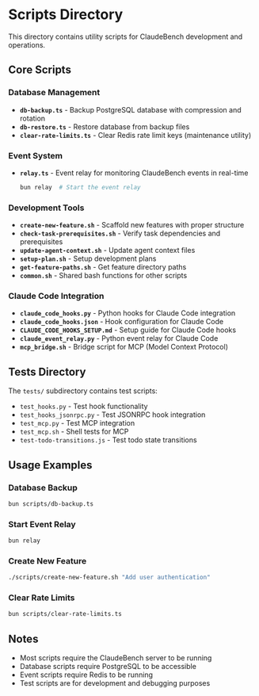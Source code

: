 # Scripts Directory

This directory contains utility scripts for ClaudeBench development and operations.

## Core Scripts

### Database Management
- **`db-backup.ts`** - Backup PostgreSQL database with compression and rotation
- **`db-restore.ts`** - Restore database from backup files
- **`clear-rate-limits.ts`** - Clear Redis rate limit keys (maintenance utility)

### Event System
- **`relay.ts`** - Event relay for monitoring ClaudeBench events in real-time
  ```bash
  bun relay  # Start the event relay
  ```

### Development Tools
- **`create-new-feature.sh`** - Scaffold new features with proper structure
- **`check-task-prerequisites.sh`** - Verify task dependencies and prerequisites
- **`update-agent-context.sh`** - Update agent context files
- **`setup-plan.sh`** - Setup development plans
- **`get-feature-paths.sh`** - Get feature directory paths
- **`common.sh`** - Shared bash functions for other scripts

### Claude Code Integration
- **`claude_code_hooks.py`** - Python hooks for Claude Code integration
- **`claude_code_hooks.json`** - Hook configuration for Claude Code
- **`CLAUDE_CODE_HOOKS_SETUP.md`** - Setup guide for Claude Code hooks
- **`claude_event_relay.py`** - Python event relay for Claude Code
- **`mcp_bridge.sh`** - Bridge script for MCP (Model Context Protocol)

## Tests Directory

The `tests/` subdirectory contains test scripts:
- `test_hooks.py` - Test hook functionality
- `test_hooks_jsonrpc.py` - Test JSONRPC hook integration
- `test_mcp.py` - Test MCP integration
- `test_mcp.sh` - Shell tests for MCP
- `test-todo-transitions.js` - Test todo state transitions

## Usage Examples

### Database Backup
```bash
bun scripts/db-backup.ts
```

### Start Event Relay
```bash
bun relay
```

### Create New Feature
```bash
./scripts/create-new-feature.sh "Add user authentication"
```

### Clear Rate Limits
```bash
bun scripts/clear-rate-limits.ts
```

## Notes

- Most scripts require the ClaudeBench server to be running
- Database scripts require PostgreSQL to be accessible
- Event scripts require Redis to be running
- Test scripts are for development and debugging purposes